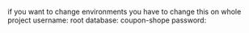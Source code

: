 if you want to change environments you have to change this on whole project
username: root
database: coupon-shope
password: 